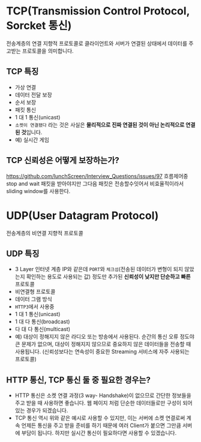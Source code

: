 # TCP(Transmission Control Protocol, Sorcket 통신)
전송계층의 연결 지향적 프로토콜로 클라이언트와 서버가 연결된 상태에서 데이터를 주고받는 프로토콜을 의미합니다.

## TCP 특징
- 가상 연결
- 데이터 전달 보장
- 순서 보장
- 패킷 통신
- 1 대 1 통신(unicast)
- `소켓이 연결됐다` 라는 것은 사실은 **물리적으로 진짜 연결된 것이 아닌 논리적으로 연결된 것**입니다.
- 예) 실시간 게임

## TCP 신뢰성은 어떻게 보장하는가?
https://github.com/lunchScreen/Interview_Questions/issues/97
흐름제어중
stop and wait 패킷을 받아야지만 그다음 패킷은 전송할수잇어서 비효율적이라서
sliding window를 사용한다.

# UDP(User Datagram Protocol)
전송계층의 비연결 지향적 프로토콜

## UDP 특징
- 3 Layer 인터넷 계층 IP와 같은데 `PORT`와 `체크섬`(전송된 데이터가 변형이 되지 않았는지 확인하는 용도로 사용되는 값) 정도만 추가된 **신뢰성이 낮지만 단순하고 빠른** 프로토콜
- 비연결형 프로토콜
- 데이터 그램 방식
- `HTTP3`에서 사용중
- 1 대 1 통신(unicast)
- 1 대 다 통신(broadcast)
- 다 대 다 통신(multicast)
- 예) 대상이 정해지지 않은 라디오 또는 방송에서 사용된다. 순간의 통신 오류 정도야 큰 문제가 없으며, 대상이 정해지지 않으므로 중요하지 않은 데이터들을 전송할 때 사용됩니다. (신뢰성보다는 연속성이 중요한 Streaming 서비스에 자주 사용되는 프로토콜)

## HTTP 통신, TCP 통신 둘 중 필요한 경우는?
- HTTP 통신은 소켓 연결 과정(3 way- Handshake)이 없으므로 간단한 정보들을 주고 받을 때 사용하면 좋습니다. 웹 페이지 처럼 단순한 데이터들로만 구성이 되어 있는 경우가 되겠습니다.
- TCP 통신 역시 위와 같은 예시로 사용할 수 있지만, 이는 서버에 소켓 연결로써 계속 언제든 통신을 주고 받을 준비를 하기 때문에 여러 Client가 붙으면 그만큼 서버에 부담이 됩니다. 하지만 실시간 통신이 필요하다면 사용할 수 있겠습니다.
